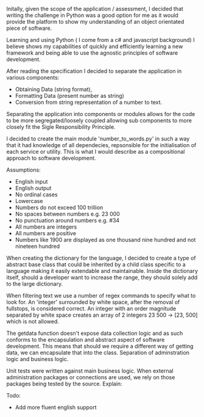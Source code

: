 Initally, given the scope of the application / assessment, I decided that writing the challenge in Python was a good option for me as it would provide the platform to show my understanding of an object orientated piece of software. 

Learning and using Python ( I come from a c# and javascript background) I believe shows my capabilities of quickly and efficiently learning a new framework and being able to use the agnostic principles of software development.

After reading the specification I decided to separate the application in various components: 

- Obtaining Data (string format), 
- Formatting Data (present number as string)
- Conversion from string representation of a number to text. 

Separating the application into components or modules allows for the code to be more segregated/loosely coupled allowing sub components to more closely fit the Sigle Responsibility Principle. 

I decided to create the main module 'number_to_words.py' in such a way that it had knowledge of all dependecies, repsonsible for the initialisation of each service or utility. This is what I would describe as a compositional approach to software development. 

Assumptions: 
- English input
- English output
- No ordinal cases
- Lowercase
- Numbers do not exceed 100 trillion
- No spaces between numbers e.g. 23 000
- No punctuation around numbers e.g. #34
- All numbers are integers
- All numbers are positive
- Numbers like 1900 are displayed as one thousand nine hundred and not nineteen hundred

When creating the dictionary for the language, I decided to create a type of abstract base class that could be inherited by a child class specific to a language making it easily extendable and maintainable. Inside the dictionary itself, should a developer want to increase the range, they should solely add to the large dictionary. 

When filtering text we use a number of regex commands to specify what to look for. An 'integer' surrounded by white space, after the removal of fullstops, is considered correct. An integer with an order magnitude separated by white space creates an array of 2 integers 23 500 -> [23, 500] which is not allowed. 

The getdata function doesn't expose data collection logic and as such conforms to the encapsulation and abstract aspect of software development. This means that should we require a different way of getting data, we can encapsulate that into the class. Separation of adminstration logic and business logic.

Unit tests were written against main business logic. When external administration packages or connections are used, we rely on those packages being tested by the source. 
Explain: 

Todo: 

- Add more fluent english support


